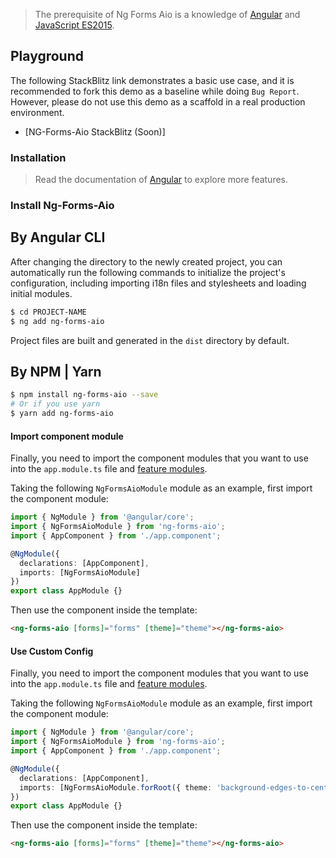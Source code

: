
> The prerequisite of Ng Forms Aio is a knowledge of [Angular](https://angular.io/) and [JavaScript ES2015](http://babeljs.io/docs/learn-es2015/).

## Playground

The following StackBlitz link demonstrates a basic use case, and it is recommended to fork this demo as a baseline while doing `Bug Report`. However, please do not use this demo as a scaffold in a real production environment.

- [NG-Forms-Aio StackBlitz (Soon)]

### Installation

> Read the documentation of [Angular](https://angular.io/cli) to explore more features.

### Install Ng-Forms-Aio

## By Angular CLI

After changing the directory to the newly created project, you can automatically run the following commands to initialize the project's configuration, including importing i18n files and stylesheets and loading initial modules.

```bash
$ cd PROJECT-NAME
$ ng add ng-forms-aio
```

Project files are built and generated in the `dist` directory by default.

## By NPM | Yarn

```bash
$ npm install ng-forms-aio --save
# Or if you use yarn
$ yarn add ng-forms-aio
```

#### Import component module

Finally, you need to import the component modules that you want to use into the `app.module.ts` file and [feature modules](https://angular.io/guide/feature-modules).

Taking the following `NgFormsAioModule` module as an example, first import the component module:

```ts
import { NgModule } from '@angular/core';
import { NgFormsAioModule } from 'ng-forms-aio';
import { AppComponent } from './app.component';

@NgModule({
  declarations: [AppComponent],
  imports: [NgFormsAioModule]
})
export class AppModule {}
```

Then use the component inside the template:

```html
<ng-forms-aio [forms]="forms" [theme]="theme"></ng-forms-aio>
```

#### Use Custom Config

Finally, you need to import the component modules that you want to use into the `app.module.ts` file and [feature modules](https://angular.io/guide/feature-modules).

Taking the following `NgFormsAioModule` module as an example, first import the component module:

```ts
import { NgModule } from '@angular/core';
import { NgFormsAioModule } from 'ng-forms-aio';
import { AppComponent } from './app.component';

@NgModule({
  declarations: [AppComponent],
  imports: [NgFormsAioModule.forRoot({ theme: 'background-edges-to-center' })]
})
export class AppModule {}
```

Then use the component inside the template:

```html
<ng-forms-aio [forms]="forms" [theme]="theme"></ng-forms-aio>
```

